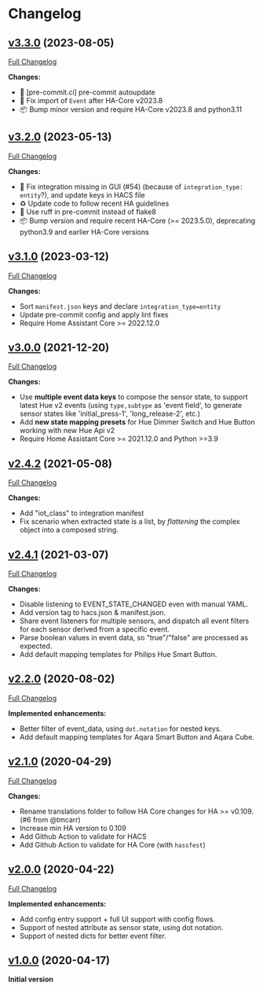 # Changelog

## [v3.3.0](https://github.com/azogue/eventsensor/tree/v3.3.0) (2023-08-05)

[Full Changelog](https://github.com/azogue/eventsensor/compare/v3.2.0...v3.3.0)

**Changes:**
- 🎨 [pre-commit.ci] pre-commit autoupdate
- 🐛 Fix import of `Event` after HA-Core v2023.8
- 📦️ Bump minor version and require HA-Core v2023.8 and python3.11

## [v3.2.0](https://github.com/azogue/eventsensor/tree/v3.2.0) (2023-05-13)

[Full Changelog](https://github.com/azogue/eventsensor/compare/v3.1.0...v3.2.0)

**Changes:**
- 🐛 Fix integration missing in GUI (#54) (because of `integration_type: entity`?), and update keys in HACS file
- ♻️ Update code to follow recent HA guidelines
- 🎨 Use ruff in pre-commit instead of flake8
- 📦️ Bump version and require recent HA-Core (>= 2023.5.0), deprecating python3.9 and earlier HA-Core versions

## [v3.1.0](https://github.com/azogue/eventsensor/tree/v3.1.0) (2023-03-12)

[Full Changelog](https://github.com/azogue/eventsensor/compare/v3.0.0...v3.1.0)

**Changes:**

- Sort `manifest.json` keys and declare `integration_type=entity`
- Update pre-commit config and apply lint fixes
- Require Home Assistant Core >= 2022.12.0

## [v3.0.0](https://github.com/azogue/eventsensor/tree/v3.0.0) (2021-12-20)

[Full Changelog](https://github.com/azogue/eventsensor/compare/v2.4.2...v3.0.0)

**Changes:**

- Use **multiple event data keys** to compose the sensor state, to support latest Hue v2 events (using `type,subtype` as 'event field', to generate sensor states like 'initial_press-1', 'long_release-2', etc.)
- Add **new state mapping presets** for Hue Dimmer Switch and Hue Button working with new Hue Api v2
- Require Home Assistant Core >= 2021.12.0 and Python >=3.9

## [v2.4.2](https://github.com/azogue/eventsensor/tree/v2.4.2) (2021-05-08)

[Full Changelog](https://github.com/azogue/eventsensor/compare/v2.4.1...v2.4.2)

**Changes:**

- Add "iot_class" to integration manifest
- Fix scenario when extracted state is a list, by _flattening_ the complex object into a composed string.

## [v2.4.1](https://github.com/azogue/eventsensor/tree/v2.4.1) (2021-03-07)

[Full Changelog](https://github.com/azogue/eventsensor/compare/v2.2.0...v2.4.1)

**Changes:**

- Disable listening to EVENT_STATE_CHANGED even with manual YAML.
- Add version tag to hacs.json & manifest.json.
- Share event listeners for multiple sensors, and dispatch all event filters for each sensor derived from a specific event.
- Parse boolean values in event data, so "true"/"false" are processed as expected.
- Add default mapping templates for Philips Hue Smart Button.

## [v2.2.0](https://github.com/azogue/eventsensor/tree/v2.2.0) (2020-08-02)

[Full Changelog](https://github.com/azogue/eventsensor/compare/v2.1.0...v2.2.0)

**Implemented enhancements:**

- Better filter of event_data, using `dot.notation` for nested keys.
- Add default mapping templates for Aqara Smart Button and Aqara Cube.

## [v2.1.0](https://github.com/azogue/eventsensor/tree/v2.1.0) (2020-04-29)

[Full Changelog](https://github.com/azogue/eventsensor/compare/v2.0.0...v2.1.0)

**Changes:**

- Rename translations folder to follow HA Core changes for HA >= v0.109. (#6 from @tmcarr)
- Increase min HA version to 0.109
- Add Github Action to validate for HACS
- Add Github Action to validate for HA Core (with `hassfest`)

## [v2.0.0](https://github.com/azogue/eventsensor/tree/v2.0.0) (2020-04-22)

[Full Changelog](https://github.com/azogue/eventsensor/compare/v1.0.0...v2.0.0)

**Implemented enhancements:**

- Add config entry support + full UI support with config flows.
- Support of nested attribute as sensor state, using dot notation.
- Support of nested dicts for better event filter.

## [v1.0.0](https://github.com/azogue/eventsensor/tree/v1.0.0) (2020-04-17)

**Initial version**
